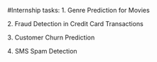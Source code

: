 #Internship tasks:
1️. Genre Prediction for Movies

2️. Fraud Detection in Credit Card Transactions

3️. Customer Churn Prediction

4️. SMS Spam Detection

